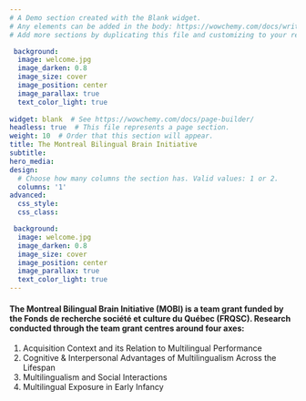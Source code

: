 ```yaml
---
# A Demo section created with the Blank widget.
# Any elements can be added in the body: https://wowchemy.com/docs/writing-markdown-latex/
# Add more sections by duplicating this file and customizing to your requirements.

 background:
  image: welcome.jpg
  image_darken: 0.8
  image_size: cover
  image_position: center
  image_parallax: true
  text_color_light: true
  
widget: blank  # See https://wowchemy.com/docs/page-builder/
headless: true  # This file represents a page section.
weight: 10  # Order that this section will appear.
title: The Montreal Bilingual Brain Initiative
subtitle: 
hero_media: 
design:
  # Choose how many columns the section has. Valid values: 1 or 2.
  columns: '1'
advanced:
  css_style:
  css_class:

 background:
  image: welcome.jpg
  image_darken: 0.8
  image_size: cover
  image_position: center
  image_parallax: true
  text_color_light: true
---
```


#### **The Montreal Bilingual Brain Initiative (MOBI)** is a team grant funded by the Fonds de recherche société et culture du Québec (FRQSC). Research conducted through the team grant centres around four axes:

1. Acquisition Context and its Relation to Multilingual Performance
2. Cognitive & Interpersonal Advantages of Multilingualism Across the Lifespan
3. Multilingualism and Social Interactions 
4. Multilingual Exposure in Early Infancy

